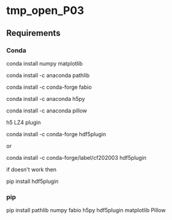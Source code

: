 # tmp_open_P03

## Requirements

### Conda
conda install numpy matplotlib

conda install -c anaconda pathlib

conda install -c conda-forge fabio

conda install -c anaconda h5py

conda install -c anaconda pillow


  h5 LZ4 plugin
  
conda install -c conda-forge hdf5plugin

  or
  
conda install -c conda-forge/label/cf202003 hdf5plugin

  if doesn't work then
  
pip install hdf5plugin


### pip

pip install pathlib numpy fabio h5py hdf5plugin matplotlib Pillow
